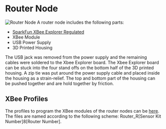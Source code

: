 # Router Node
![Router Node](/Images/Router_node_with_open_housing_1.jpg)
A router node includes the following parts:
* [SparkFun XBee Explorer Regulated](https://www.sparkfun.com/products/11373)
* XBee Module
* USB Power Supply
* 3D Printed Housing

The USB jack was removed from the power supply and the remaining cables were soldered to the Xbee Explorer board. The Xbee Explorer board can be stuck into the four stand offs on the bottom half of the 3D printed housing. A zip tie was put around the power supply cable and placed inside the housing as a strain-relief. The top and bottom part of the housing can be pushed together and are hold together by friction.

## XBee Profiles
The profiles to program the XBee modules of the router nodes can be [here](/Xbee_Profiles). The files are named according to the following scheme: Router_R[Sensor Kit Number]8[Router Number].

